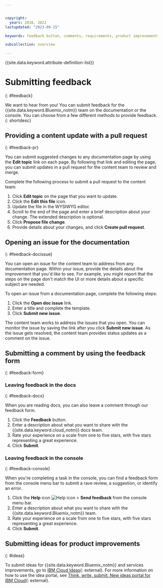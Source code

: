 ```yaml
---


copyright:
  years: 2018, 2022
lastupdated: "2023-09-15"

keywords: feedback button, comments, requirements, product improvements, submit feedback, documentation, console, feedback

subcollection: overview

---
```


{{site.data.keyword.attribute-definition-list}}

# Submitting feedback
{: #feedback}

We want to hear from you! You can submit feedback for the {{site.data.keyword.Bluemix_notm}} team on the documentation or the console. You can choose from a few different methods to provide feedback.
{: shortdesc}

## Providing a content update with a pull request
{: #feedback-pr}

You can submit suggested changes to any documentation page by using the **Edit topic** link on each page. By following that link and editing the page, you can submit updates in a pull request for the content team to review and merge.

Complete the following process to submit a pull request to the content team:

1. Click **Edit topic** on the page that you want to update.
2. Click the **Edit this file** icon.
3. Update the file in the WYSIWYG editor.
4. Scroll to the end of the page and enter a brief description about your change. The extended description is optional.
5. Click **Propose file change**.
6. Provide details about your changes, and click **Create pull request**.

## Opening an issue for the documentation
{: #feedback-docissue}

You can open an issue for the content team to address from any documentation page. Within your issue, provide the details about the improvement that you'd like to see. For example, you might report that the steps on the page don't match the UI or more details about a specific subject are needed.

To open an issue from a documentation page, complete the following steps:

1. Click the **Open doc issue** link.
2. Enter a title and complete the template.
3. Click **Submit new issue**.

The content team works to address the issues that you open. You can monitor the issue by saving the link after you click **Submit new issue**. As the issue gets resolved, the content team provides status updates as a comment on the issue.

## Submitting a comment by using the feedback form
{: #feedback-form}

### Leaving feedback in the docs
{: #feedback-docs}

When you are reading docs, you can also leave a comment through our feedback form.

1. Click the **Feedback** button.
2. Enter a description about what you want to share with the {{site.data.keyword.cloud_notm}} docs team.
3. Rate your experience on a scale from one to five stars, with five stars representing a great experience.
4. Click **Submit**.

### Leaving feedback in the console
{: #feedback-console}

When you're completing a task in the console, you can find a feedback form from the console menu bar to submit a rave review, a suggestion, or identify an error.

1. Click the **Help** icon ![Help icon](../icons/help.svg "Help") > **Send feedback** from the console menu bar.
1. Enter a description about what you want to share with the {{site.data.keyword.Bluemix_notm}} team.
1. Rate your experience on a scale from one to five stars, with five stars representing a great experience.
1. Click **Submit**.

## Submitting ideas for product improvements
{: #ideas}

To submit ideas for {{site.data.keyword.Bluemix_notm}} and services improvements, go to [IBM Cloud Ideas](https://ibmcloud.ideas.ibm.com/){: external}. For more information on how to use the idea portal, see [Think, write, submit: New ideas portal for IBM Cloud](https://www.ibm.com/blogs/bluemix/2016/10/think-write-submit/){: external}.
